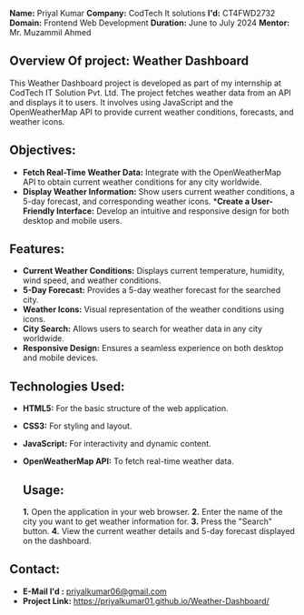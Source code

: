 __Name:__ Priyal Kumar 
__Company:__ CodTech It solutions
__I'd:__ CT4FWD2732
__Domain:__ Frontend Web Development
__Duration:__ June to July 2024
__Mentor:__ Mr. Muzammil Ahmed


Overview Of project: Weather Dashboard
----------------------------------------
This Weather Dashboard project is developed as part of my internship at CodTech IT Solution Pvt. Ltd. The project fetches weather data from an API and displays it to users. It involves using JavaScript and the OpenWeatherMap API to provide current weather conditions, forecasts, and weather icons.


Objectives:
------------------
* __Fetch Real-Time Weather Data:__ Integrate with the OpenWeatherMap API to obtain current weather conditions for any city worldwide.
* __Display Weather Information:__ Show users current weather conditions, a 5-day forecast, and corresponding weather icons.
*__Create a User-Friendly Interface:__ Develop an intuitive and responsive design for both desktop and mobile users.

Features:
----------
* __Current Weather Conditions:__ Displays current temperature, humidity, wind speed, and weather conditions.
* __5-Day Forecast:__ Provides a 5-day weather forecast for the searched city.
* __Weather Icons:__ Visual representation of the weather conditions using icons.
* __City Search:__ Allows users to search for weather data in any city worldwide.
* __Responsive Design:__ Ensures a seamless experience on both desktop and mobile devices.

Technologies Used: 
------------------
* __HTML5:__ For the basic structure of the web application.
* __CSS3:__ For styling and layout.
* __JavaScript:__ For interactivity and dynamic content.
* __OpenWeatherMap API:__ To fetch real-time weather data.

  Usage:
  --------
  __1.__ Open the application in your web browser.
  __2.__ Enter the name of the city you want to get weather information for.
  __3.__ Press the "Search" button.
  __4.__ View the current weather details and 5-day forecast displayed on the dashboard.

Contact: 
------------
* __E-Mail I'd :__ priyalkumar06@gmail.com 
* __Project Link:__ https://priyalkumar01.github.io/Weather-Dashboard/ 
  
